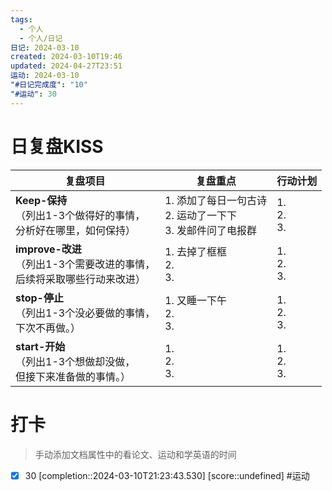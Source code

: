 ```yaml
---
tags:
  - 个人
  - 个人/日记
日记: 2024-03-10
created: 2024-03-10T19:46
updated: 2024-04-27T23:51
运动: 2024-03-10
"#日记完成度": "10"
"#运动": 30
---
```



# 日复盘KISS
| **复盘项目**                                             | **复盘重点**                                  | **行动计划**          |
| ---------------------------------------------------- | ----------------------------------------- | ----------------- |
| **Keep-保持**<br>（列出1-3个做得好的事情，<br>   分析好在哪里，如何保持）     | 1.  添加了每日一句古诗<br>2. 运动了一下下<br>3. 发邮件问了电报群 | 1.  <br>2. <br>3. |
| **improve-改进**<br>（列出1-3个需要改进的事情，<br>  后续将采取哪些行动来改进） | 1.  去掉了框框<br>2. <br>3.                    | 1.  <br>2. <br>3. |
| **stop-停止**<br>（列出1-3个没必要做的事情，<br>下次不再做。）            | 1.  又睡一下午<br>2. <br>3.                    | 1.  <br>2. <br>3. |
| **start-开始**<br>（列出1-3个想做却没做，<br>但接下来准备做的事情。）        | 1.  <br>2. <br>3.                         | 1.  <br>2. <br>3. |


# 打卡
> 手动添加文档属性中的看论文、运动和学英语的时间




- [x] 30 [completion::2024-03-10T21:23:43.530] [score::undefined] #运动